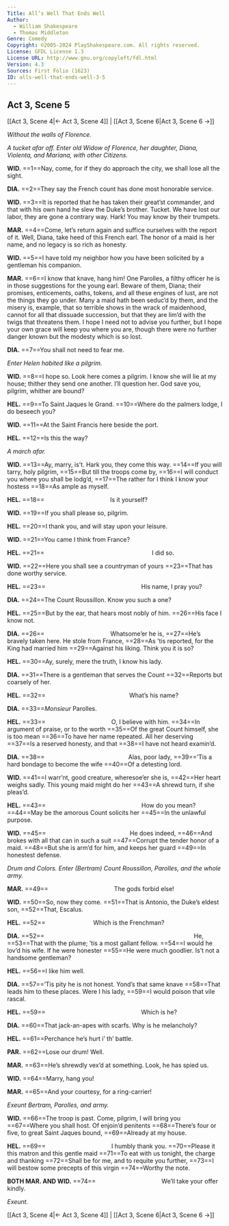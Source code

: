 ```yaml
---
Title: All’s Well That Ends Well
Author: 
  - William Shakespeare
  - Thomas Middleton
Genre: Comedy
Copyright: ©2005-2024 PlayShakespeare.com. All rights reserved.
License: GFDL License 1.3
License URL: http://www.gnu.org/copyleft/fdl.html
Version: 4.3
Sources: First Folio (1623)
ID: alls-well-that-ends-well-3-5
---
```


## Act 3, Scene 5
[[Act 3, Scene 4|← Act 3, Scene 4]] | [[Act 3, Scene 6|Act 3, Scene 6 →]]

*Without the walls of Florence.*

*A tucket afar off. Enter old Widow of Florence, her daughter, Diana, Violenta, and Mariana, with other Citizens.*

**WID.**
==1==Nay, come, for if they do approach the city, we shall lose all the sight.

**DIA.**
==2==They say the French count has done most honorable service.

**WID.**
==3==It is reported that he has taken their great’st commander, and that with his own hand he slew the Duke’s brother. Tucket. We have lost our labor, they are gone a contrary way. Hark! You may know by their trumpets.

**MAR.**
==4==Come, let’s return again and suffice ourselves with the report of it. Well, Diana, take heed of this French earl. The honor of a maid is her name, and no legacy is so rich as honesty.

**WID.**
==5==I have told my neighbor how you have been solicited by a gentleman his companion.

**MAR.**
==6==I know that knave, hang him! One Parolles, a filthy officer he is in those suggestions for the young earl. Beware of them, Diana; their promises, enticements, oaths, tokens, and all these engines of lust, are not the things they go under. Many a maid hath been seduc’d by them, and the misery is, example, that so terrible shows in the wrack of maidenhood, cannot for all that dissuade succession, but that they are lim’d with the twigs that threatens them. I hope I need not to advise you further, but I hope your own grace will keep you where you are, though there were no further danger known but the modesty which is so lost.

**DIA.**
==7==You shall not need to fear me.

*Enter Helen habited like a pilgrim.*

**WID.**
==8==I hope so. Look here comes a pilgrim. I know she will lie at my house; thither they send one another. I’ll question her. God save you, pilgrim, whither are bound?

**HEL.**
==9==To Saint Jaques le Grand.
==10==Where do the palmers lodge, I do beseech you?

**WID.**
==11==At the Saint Francis here beside the port.

**HEL.**
==12==Is this the way?

*A march afar.*

**WID.**
==13==Ay, marry, is’t. Hark you, they come this way.
==14==If you will tarry, holy pilgrim,
==15==But till the troops come by,
==16==I will conduct you where you shall be lodg’d,
==17==The rather for I think I know your hostess
==18==As ample as myself.

**HEL.**
==18==           Is it yourself?

**WID.**
==19==If you shall please so, pilgrim.

**HEL.**
==20==I thank you, and will stay upon your leisure.

**WID.**
==21==You came I think from France?

**HEL.**
==21==                  I did so.

**WID.**
==22==Here you shall see a countryman of yours
==23==That has done worthy service.

**HEL.**
==23==                His name, I pray you?

**DIA.**
==24==The Count Roussillon. Know you such a one?

**HEL.**
==25==But by the ear, that hears most nobly of him.
==26==His face I know not.

**DIA.**
==26==           Whatsome’er he is,
==27==He’s bravely taken here. He stole from France,
==28==As ’tis reported, for the King had married him
==29==Against his liking. Think you it is so?

**HEL.**
==30==Ay, surely, mere the truth, I know his lady.

**DIA.**
==31==There is a gentleman that serves the Count
==32==Reports but coarsely of her.

**HEL.**
==32==              What’s his name?

**DIA.**
==33==*Monsieur* Parolles.

**HEL.**
==33==           O, I believe with him.
==34==In argument of praise, or to the worth
==35==Of the great Count himself, she is too mean
==36==To have her name repeated. All her deserving
==37==Is a reserved honesty, and that
==38==I have not heard examin’d.

**DIA.**
==38==              Alas, poor lady,
==39==’Tis a hard bondage to become the wife
==40==Of a detesting lord.

**WID.**
==41==I warr’nt, good creature, wheresoe’er she is,
==42==Her heart weighs sadly. This young maid might do her
==43==A shrewd turn, if she pleas’d.

**HEL.**
==43==                How do you mean?
==44==May be the amorous Count solicits her
==45==In the unlawful purpose.

**WID.**
==45==              He does indeed,
==46==And brokes with all that can in such a suit
==47==Corrupt the tender honor of a maid.
==48==But she is arm’d for him, and keeps her guard
==49==In honestest defense.

*Drum and Colors. Enter (Bertram) Count Roussillon, Parolles, and the whole army.*

**MAR.**
==49==           The gods forbid else!

**WID.**
==50==So, now they come.
==51==That is Antonio, the Duke’s eldest son,
==52==That, Escalus.

**HEL.**
==52==        Which is the Frenchman?

**DIA.**
==52==                         He,
==53==That with the plume; ’tis a most gallant fellow.
==54==I would he lov’d his wife. If he were honester
==55==He were much goodlier. Is’t not a handsome gentleman?

**HEL.**
==56==I like him well.

**DIA.**
==57==’Tis pity he is not honest. Yond’s that same knave
==58==That leads him to these places. Were I his lady,
==59==I would poison that vile rascal.

**HEL.**
==59==                Which is he?

**DIA.**
==60==That jack-an-apes with scarfs. Why is he melancholy?

**HEL.**
==61==Perchance he’s hurt i’ th’ battle.

**PAR.**
==62==Lose our drum! Well.

**MAR.**
==63==He’s shrewdly vex’d at something. Look, he has spied us.

**WID.**
==64==Marry, hang you!

**MAR.**
==65==And your courtesy, for a ring-carrier!

*Exeunt Bertram, Parolles, and army.*

**WID.**
==66==The troop is past. Come, pilgrim, I will bring you
==67==Where you shall host. Of enjoin’d penitents
==68==There’s four or five, to great Saint Jaques bound,
==69==Already at my house.

**HEL.**
==69==           I humbly thank you.
==70==Please it this matron and this gentle maid
==71==To eat with us tonight, the charge and thanking
==72==Shall be for me, and to requite you further,
==73==I will bestow some precepts of this virgin
==74==Worthy the note.

**BOTH MAR. AND WID.**
==74==           We’ll take your offer kindly.

*Exeunt.*

[[Act 3, Scene 4|← Act 3, Scene 4]] | [[Act 3, Scene 6|Act 3, Scene 6 →]]